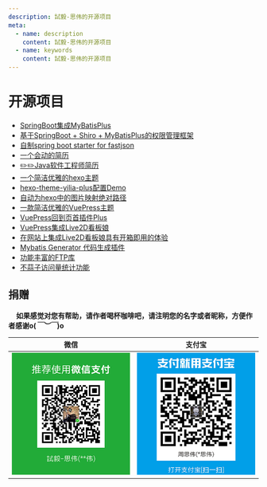 ```yaml
---
description: 試毅-思伟的开源项目
meta:
  - name: description
    content: 試毅-思伟的开源项目
  - name: keywords
    content: 試毅-思伟的开源项目
---
```


# 开源项目

- [SpringBoot集成MyBatisPlus](springboot_mybatisplus.md)
- [基于SpringBoot + Shiro + MyBatisPlus的权限管理框架](bootplus.md)
- [自制spring boot starter for fastjson](fastjson-spring-boot-starter.md)
- [一个会动的简历](anires.md)
- [✏️✏️Java软件工程师简历](cv.md)
- [一个简洁优雅的hexo主题](hexo-theme-yilia-plus.md)
- [hexo-theme-yilia-plus配置Demo](yilia-plus-demo.md)
- [自动为hexo中的图片映射绝对路径](hexo-filter-image.md)
- [一款简洁优雅的VuePress主题](vuepress-theme-yilia-plus.md)
- [VuePress回到页首插件Plus](vuepress-plugin-gotop-plus.md)
- [VuePress集成Live2D看板娘](vuepress-plugin-helper-live2d.md)
- [在网站上集成Live2D看板娘具有开箱即用的体验](live2d-widget.js.md)
- [Mybatis Generator 代码生成插件](mybatis-generator.md)
- [功能丰富的FTP库](ftp4che.md)
- [不蒜子访问量统计功能](busuanzi.pure.js.md)

## 捐赠
&#160;&#160;&#160;&#160;**如果感觉对您有帮助，请作者喝杯咖啡吧，请注明您的名字或者昵称，方便作者感谢o(*￣︶￣*)o**

| 微信 | 支付宝 |
| :---: | :---: |
| ![](../assets/weixin.png) | ![](../assets/alipay.jpeg) |
